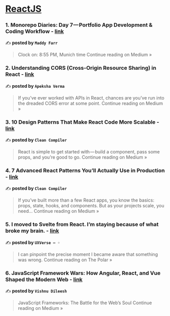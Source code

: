
<h1><a href=https://medium.com/tag/reactjs/recommended target="_blank" rel="noopener noreferrer">ReactJS</a></h1>
<h3>1.  Monorepo Diaries: Day 7 — Portfolio App Development & Coding Workflow - <a href="https://medium.com/@mad-about-software/monorepo-diaries-day-7-portfolio-app-development-coding-workflow-e0b967951a3e?source=rss------reactjs-5" target="_blank" rel="noopener noreferrer">link</a></h3>

✍️ **posted by `Maddy Farr`**

<blockquote>Clock on: 8:55 PM, Munich time
Continue reading on Medium »</blockquote>

<h3>2. Understanding CORS (Cross-Origin Resource Sharing) in React - <a href="https://medium.com/@itsapeksha16/understanding-cors-cross-origin-resource-sharing-in-react-fd0336ade18a?source=rss------reactjs-5" target="_blank" rel="noopener noreferrer">link</a></h3>

✍️ **posted by `Apeksha Verma`**

<blockquote>If you’ve ever worked with APIs in React, chances are you’ve run into the dreaded CORS error at some point.
Continue reading on Medium »</blockquote>

<h3>3. 10 Design Patterns That Make React Code More Scalable - <a href="https://medium.com/@cleanCompile/10-design-patterns-that-make-react-code-more-scalable-cc332fdf650b?source=rss------reactjs-5" target="_blank" rel="noopener noreferrer">link</a></h3>

✍️ **posted by `Clean Compiler`**

<blockquote>React is simple to get started with — build a component, pass some props, and you’re good to go.
Continue reading on Medium »</blockquote>

<h3>4. 7 Advanced React Patterns You’ll Actually Use in Production - <a href="https://medium.com/@cleanCompile/7-advanced-react-patterns-youll-actually-use-in-production-8167b3d680fb?source=rss------reactjs-5" target="_blank" rel="noopener noreferrer">link</a></h3>

✍️ **posted by `Clean Compiler`**

<blockquote>If you’ve built more than a few React apps, you know the basics: props, state, hooks, and components. But as your projects scale, you need…
Continue reading on Medium »</blockquote>

<h3>5. I moved to Svelte from React. I’m staying because of what broke my brain. - <a href="https://medium.com/thepolar/i-moved-to-svelte-from-react-im-staying-because-of-what-broke-my-brain-20b8b6e925b2?source=rss------reactjs-5" target="_blank" rel="noopener noreferrer">link</a></h3>

✍️ **posted by `UXVerse — ◦ `**

<blockquote>I can pinpoint the precise moment I became aware that something was wrong.
Continue reading on The Polar »</blockquote>

<h3>6. JavaScript Framework Wars: How Angular, React, and Vue Shaped the Modern Web - <a href="https://vishnu-dileesh.medium.com/javascript-framework-wars-how-angular-react-and-vue-shaped-the-modern-web-ff5080fd5742?source=rss------reactjs-5" target="_blank" rel="noopener noreferrer">link</a></h3>

✍️ **posted by `Vishnu Dileesh`**

<blockquote>JavaScript Frameworks: The Battle for the Web’s Soul
Continue reading on Medium »</blockquote>

